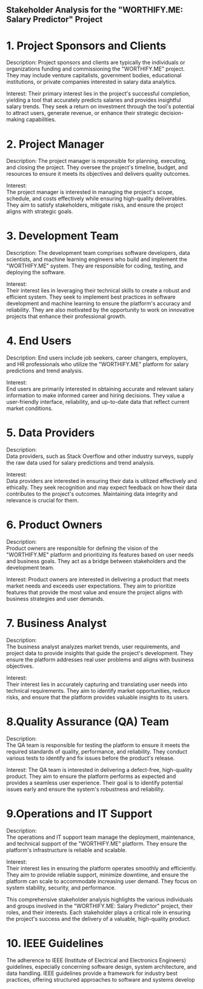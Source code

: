 ## Stakeholder Analysis for the "WORTHIFY.ME: Salary Predictor" Project

# 1. Project Sponsors and Clients

Description:
Project sponsors and clients are typically the individuals or organizations funding and commissioning the "WORTHIFY.ME" project. They may include venture capitalists, government bodies, educational institutions, or private companies interested in salary data analytics.

Interest: 
Their primary interest lies in the project's successful completion, yielding a tool that accurately predicts salaries and provides insightful salary trends. They seek a return on investment through the tool's potential to attract users, generate revenue, or enhance their strategic decision-making capabilities.

# 2. Project Manager

Description: 
The project manager is responsible for planning, executing, and closing the project. They oversee the project's timeline, budget, and resources to ensure it meets its objectives and delivers quality outcomes.

Interest:  
The project manager is interested in managing the project's scope, schedule, and costs effectively while ensuring high-quality deliverables. They aim to satisfy stakeholders, mitigate risks, and ensure the project aligns with strategic goals.

# 3. Development Team

Description: 
The development team comprises software developers, data scientists, and machine learning engineers who build and implement the "WORTHIFY.ME" system. They are responsible for coding, testing, and deploying the software.

Interest:  
Their interest lies in leveraging their technical skills to create a robust and efficient system. They seek to implement best practices in software development and machine learning to ensure the platform's accuracy and reliability. They are also motivated by the opportunity to work on innovative projects that enhance their professional growth.

# 4. End Users

Description: 
End users include job seekers, career changers, employers, and HR professionals who utilize the "WORTHIFY.ME" platform for salary predictions and trend analysis.

Interest:  
End users are primarily interested in obtaining accurate and relevant salary information to make informed career and hiring decisions. They value a user-friendly interface, reliability, and up-to-date data that reflect current market conditions.

# 5. Data Providers

Description:  
Data providers, such as Stack Overflow and other industry surveys, supply the raw data used for salary predictions and trend analysis. 

Interest:  
Data providers are interested in ensuring their data is utilized effectively and ethically. They seek recognition and may expect feedback on how their data contributes to the project's outcomes. Maintaining data integrity and relevance is crucial for them.

# 6. Product Owners

Description:  
Product owners are responsible for defining the vision of the "WORTHIFY.ME" platform and prioritizing its features based on user needs and business goals. They act as a bridge between stakeholders and the development team.

Interest: 
Product owners are interested in delivering a product that meets market needs and exceeds user expectations. They aim to prioritize features that provide the most value and ensure the project aligns with business strategies and user demands.

# 7. Business Analyst

Description:  
The business analyst analyzes market trends, user requirements, and project data to provide insights that guide the project's development. They ensure the platform addresses real user problems and aligns with business objectives.

Interest:  
Their interest lies in accurately capturing and translating user needs into technical requirements. They aim to identify market opportunities, reduce risks, and ensure that the platform provides valuable insights to its users.

# 8.Quality Assurance (QA) Team

Description:  
The QA team is responsible for testing the platform to ensure it meets the required standards of quality, performance, and reliability. They conduct various tests to identify and fix issues before the product's release.

Interest: 
The QA team is interested in delivering a defect-free, high-quality product. They aim to ensure the platform performs as expected and provides a seamless user experience. Their goal is to identify potential issues early and ensure the system's robustness and reliability.

# 9.Operations and IT Support

Description:  
The operations and IT support team manage the deployment, maintenance, and technical support of the "WORTHIFY.ME" platform. They ensure the platform's infrastructure is reliable and scalable.

Interest:  
Their interest lies in ensuring the platform operates smoothly and efficiently. They aim to provide reliable support, minimize downtime, and ensure the platform can scale to accommodate increasing user demand. They focus on system stability, security, and performance.

This comprehensive stakeholder analysis highlights the various individuals and groups involved in the "WORTHIFY.ME: Salary Predictor" project, their roles, and their interests. Each stakeholder plays a critical role in ensuring the project's success and the delivery of a valuable, high-quality product.


# 10. IEEE Guidelines
The adherence to IEEE (Institute of Electrical and Electronics Engineers) guidelines, especially concerning software design, system architecture, and data handling. IEEE guidelines provide a framework for industry best practices, offering structured approaches to software and systems develop
